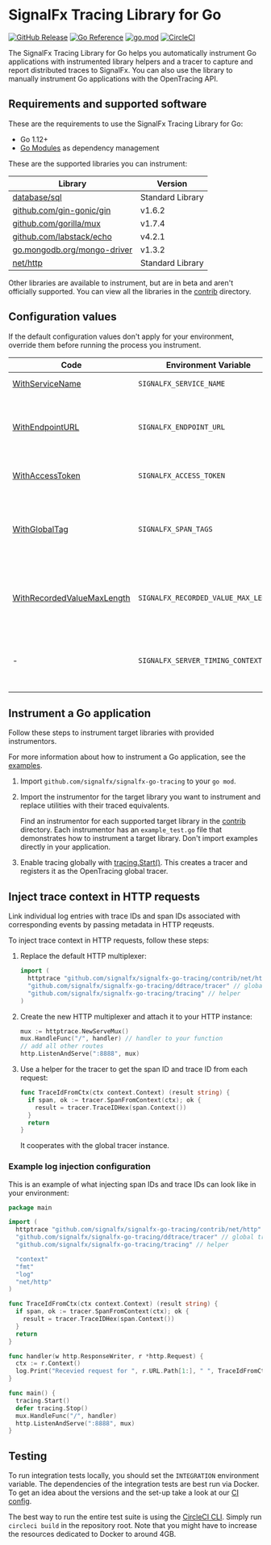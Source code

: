 # SignalFx Tracing Library for Go

[![GitHub Release](https://img.shields.io/github/v/release/golang-templates/seed)](https://github.com/signalfx/signalfx-go-tracing/releases)
[![Go Reference](https://pkg.go.dev/badge/github.com/golang-templates/seed.svg)](https://pkg.go.dev/github.com/signalfx/signalfx-go-tracing)
[![go.mod](https://img.shields.io/github/go-mod/go-version/golang-templates/seed)](go.mod)
[![CircleCI](https://circleci.com/gh/signalfx/signalfx-go-tracing/tree/master.svg?style=svg)](https://circleci.com/gh/signalfx/signalfx-go-tracing/tree/master)

The SignalFx Tracing Library for Go helps you automatically instrument
Go applications with instrumented library helpers and a tracer to capture
and report distributed traces to SignalFx. You can also use the library to
manually instrument Go applications with the OpenTracing API.

## Requirements and supported software

These are the requirements to use the SignalFx Tracing Library for Go:

* Go 1.12+
* [Go Modules](https://golang.org/ref/mod) as dependency management

These are the supported libraries you can instrument:

| Library | Version |
| ------- | ------- |
| [database/sql](contrib/database/sql) | Standard Library |
| [github.com/gin-gonic/gin](contrib/gin-gonic/gin) | v1.6.2 |
| [github.com/gorilla/mux](contrib/gorilla/mux) | v1.7.4 |
| [github.com/labstack/echo](contrib/labstack/echo.v4) | v4.2.1 |
| [go.mongodb.org/mongo-driver](contrib/mongodb/mongo-go-driver) | v1.3.2 |
| [net/http](contrib/net/http) | Standard Library |

Other libraries are available to instrument, but are in beta and aren't
officially supported. You can view all the libraries in the
[contrib](contrib) directory.

## Configuration values

If the default configuration values don't apply for your environment, override them before running the process you instrument.

| Code | Environment Variable | Default Value | Notes |
| ---  | ---                  | ---           | ---   |
| [WithServiceName](https://godoc.org/github.com/signalfx/signalfx-go-tracing/tracing/#WithServiceName) | `SIGNALFX_SERVICE_NAME` | `SignalFx-Tracing` | The name of the service. |
| [WithEndpointURL](https://godoc.org/github.com/signalfx/signalfx-go-tracing/tracing/#WithEndpointURL) | `SIGNALFX_ENDPOINT_URL` | `http://localhost:9080/v1/trace` | The URL to send traces to. Send spans to a Smart Agent, OpenTelemetry Collector, or a SignalFx ingest endpoint.  |
| [WithAccessToken](https://godoc.org/github.com/signalfx/signalfx-go-tracing/tracing/#WithAccessToken) | `SIGNALFX_ACCESS_TOKEN` | none | The access token for your SignalFx organization. |
| [WithGlobalTag](https://godoc.org/github.com/signalfx/signalfx-go-tracing/tracing/#WithGlobalTag) | `SIGNALFX_SPAN_TAGS` | none | Comma-separated list of tags included in every reported span. For example, "key1:val1,key2:val2". Use only string values for tags.|
| [WithRecordedValueMaxLength](https://godoc.org/github.com/signalfx/signalfx-go-tracing/tracing/#WithRecordedValueMaxLength) | `SIGNALFX_RECORDED_VALUE_MAX_LENGTH` | 1200 | The maximum number of characters for any Zipkin-encoded tagged or logged value. Behaviour disabled when set to -1. |
| - | `SIGNALFX_SERVER_TIMING_CONTEXT` | none | When set to `true`, adds `Server-Timing` header to HTTP responses for `net/http` and `github.com/gorilla/mux` instrumentations. |

## Instrument a Go application

Follow these steps to instrument target libraries with provided instrumentors.

For more information about how to instrument a Go application, see the
[examples](https://github.com/signalfx/tracing-examples/tree/master/signalfx-tracing/signalfx-go-tracing).

1. Import `github.com/signalfx/signalfx-go-tracing` to your `go mod`.
2. Import the instrumentor for the target library you want to instrument and
replace utilities with their traced equivalents.

   Find an instrumentor for each supported target library in the [contrib](contrib)
   directory. Each instrumentor has an `example_test.go` file that demonstrates
   how to instrument a target library. Don't import examples directly in your application.
3. Enable tracing globally with
[tracing.Start()](https://godoc.org/github.com/signalfx/signalfx-go-tracing/tracing/#Start).
This creates a tracer and registers it as the OpenTracing global tracer.

## Inject trace context in HTTP requests

Link individual log entries with trace IDs and span IDs associated with corresponding events by passing metadata in HTTP reqeusts.

To inject trace context in HTTP requests, follow these steps:

1. Replace the default HTTP multiplexer:

   ```go
   import (
     httptrace "github.com/signalfx/signalfx-go-tracing/contrib/net/http"
     "github.com/signalfx/signalfx-go-tracing/ddtrace/tracer" // global tracer
     "github.com/signalfx/signalfx-go-tracing/tracing" // helper
   )
   ```

2. Create the new HTTP multiplexer and attach it to your HTTP instance:

   ```go
   mux := httptrace.NewServeMux()
   mux.HandleFunc("/", handler) // handler to your function
   // add all other routes
   http.ListenAndServe(":8888", mux)
   ```

3. Use a helper for the tracer to get the span ID and trace ID from each request:

   ```go
   func TraceIdFromCtx(ctx context.Context) (result string) {
     if span, ok := tracer.SpanFromContext(ctx); ok {
       result = tracer.TraceIDHex(span.Context())
     }
     return
   }
   ```

   It cooperates with the global tracer instance.

### Example log injection configuration

This is an example of what injecting span IDs and trace IDs can look like in your environment:

```go
package main

import (
  httptrace "github.com/signalfx/signalfx-go-tracing/contrib/net/http"
  "github.com/signalfx/signalfx-go-tracing/ddtrace/tracer" // global tracer
  "github.com/signalfx/signalfx-go-tracing/tracing" // helper

  "context"
  "fmt"
  "log"
  "net/http"
)

func TraceIdFromCtx(ctx context.Context) (result string) {
  if span, ok := tracer.SpanFromContext(ctx); ok {
    result = tracer.TraceIDHex(span.Context())
  }
  return
}

func handler(w http.ResponseWriter, r *http.Request) {
  ctx := r.Context()
  log.Print("Recevied request for ", r.URL.Path[1:], " ", TraceIdFromCtx(ctx))
}

func main() {
  tracing.Start()
  defer tracing.Stop()
  mux.HandleFunc("/", handler)
  http.ListenAndServe(":8888", mux)
}

```

## Testing

To run integration tests locally, you should set the `INTEGRATION` environment
variable. The dependencies of the integration tests are best run via Docker.
To get an idea about the versions and the set-up take a look at our
[CI config](https://github.com/signalfx/signalfx-go-tracing/blob/master/.circleci/config.yml).

The best way to run the entire test suite is using the
[CircleCI CLI](https://circleci.com/docs/2.0/local-jobs/). Simply run
`circleci build` in the repository root. Note that you might have to increase
the resources dedicated to Docker to around 4GB.
